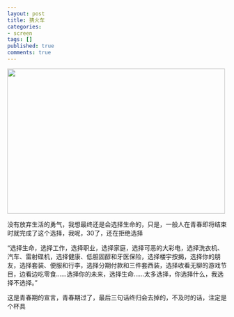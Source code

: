 ```yaml
---
layout: post
title: 猜火车
categories:
- screen
tags: []
published: true
comments: true
---
```

<p><img class="alignnone" title="猜火车" src="http://images.xooob.com/20081249/200812494112935.jpg" alt="" width="500" height="333" /></p>

<p>没有放弃生活的勇气，我想最终还是会选择生命的，只是，一般人在青春即将结束时就完成了这个选择，我呢，30了，还在拒绝选择</p>

<p>“选择生命，选择工作，选择职业，选择家庭，选择可恶的大彩电，选择洗衣机、汽车、雷射碟机，选择健康、低胆固醇和牙医保险，选择楼宇按揭，选择你的朋友，选择套装、便服和行李，选择分期付款和三件套西装，选择收看无聊的游戏节目，边看边吃零食......选择你的未来，选择生命……太多选择，你选择什么，我选择不选择。”</p>

<p>这是青春期的宣言，青春期过了，最后三句话终归会去掉的，不及时的话，注定是个杯具</p>
